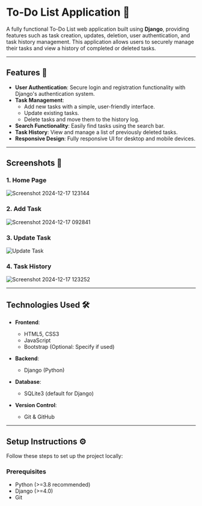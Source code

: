 
# To-Do List Application 📝

A fully functional To-Do List web application built using **Django**, providing features such as task creation, updates, deletion, user authentication, and task history management. This application allows users to securely manage their tasks and view a history of completed or deleted tasks.

---

## Features 🚀

- **User Authentication**: Secure login and registration functionality with Django's authentication system.
- **Task Management**:
  - Add new tasks with a simple, user-friendly interface.
  - Update existing tasks.
  - Delete tasks and move them to the history log.
- **Search Functionality**: Easily find tasks using the search bar.
- **Task History**: View and manage a list of previously deleted tasks.
- **Responsive Design**: Fully responsive UI for desktop and mobile devices.

---

## Screenshots 📸

### 1. Home Page
![Screenshot 2024-12-17 123144](https://github.com/user-attachments/assets/71aba89e-ac8e-4757-9ad6-9492fc121ca3)

### 2. Add Task
![Screenshot 2024-12-17 092841](https://github.com/user-attachments/assets/f8c5118a-8e47-4504-be85-fb942acb8ddc)

### 3. Update Task
![Update Task](#)

### 4. Task History
![Screenshot 2024-12-17 123252](https://github.com/user-attachments/assets/8197af9b-0678-4e55-b92f-8538a8200c9b)

---

## Technologies Used 🛠️

- **Frontend**:
  - HTML5, CSS3
  - JavaScript
  - Bootstrap (Optional: Specify if used)
  
- **Backend**:
  - Django (Python)

- **Database**:
  - SQLite3 (default for Django)

- **Version Control**:
  - Git & GitHub

---

## Setup Instructions ⚙️

Follow these steps to set up the project locally:

### Prerequisites
- Python (>=3.8 recommended)
- Django (>=4.0)
- Git
